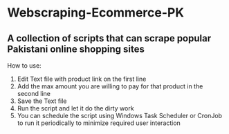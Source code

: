 # Webscraping-Ecommerce-PK
## A collection of scripts that can scrape popular Pakistani online shopping sites

How to use:
1. Edit Text file with product link on the first line
2. Add the max amount you are willing to pay for that product in the second line
3. Save the Text file
4. Run the script and let it do the dirty work
5. You can schedule the script using Windows Task Scheduler or CronJob to run it periodically to minimize required user interaction



